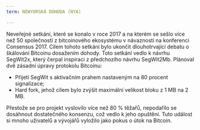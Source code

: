 ```yaml
---
term: NEWYORSKÁ DOHODA (NYA)

---
```

Neveřejné setkání, které se konalo v roce 2017 a na kterém se sešlo více než 50 společností z bitcoinového ekosystému v návaznosti na konferenci Consensus 2017. Cílem tohoto setkání bylo ukončit dlouhotrvající debatu o škálování Bitcoinu dosažením dohody. Toto setkání vedlo k návrhu SegWit2x, který čerpal inspiraci z předchozího návrhu SegWit2Mb. Plánoval dvě zásadní úpravy protokolu Bitcoinu:


- Přijetí SegWit s aktivačním prahem nastaveným na 80 procent signalizace;
- Hard fork, jehož cílem bylo zvýšit maximální velikost bloku z 1 MB na 2 MB.

Přestože se pro projekt vyslovilo více než 80 % těžařů, nepodařilo se dosáhnout dostatečného konsenzu, což vedlo k jeho opuštění. Tuto událost si mnoho uživatelů a vývojářů vyložilo jako pokus o útok na Bitcoin.